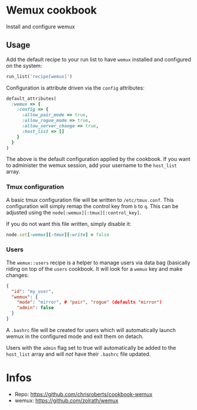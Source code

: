 # Wemux cookbook

Install and configure wemux

## Usage

Add the default recipe to your run list to
have `wemux` installed and configured on
the system:

```ruby
run_list('recipe[wemux]')
```

Configuration is attribute driven via the
`config` attributes:

```ruby
default_attributes(
  :wemux => {
    :config => {
      :allow_pair_mode => true,
      :allow_rogue_mode => true,
      :allow_server_change => true,
      :host_list => []
    }
  }
)
```

The above is the default configuration applied
by the cookbook. If you want to administer the
wemux session, add your username to the `host_list`
array.

### Tmux configuration

A basic tmux configuration file will be written
to `/etc/tmux.conf`. This configuration will simply
remap the control key from `b` to `q`. This can be
adjusted using the `node[:wemux][:tmux][:control_key]`.

If you do not want this file written, simply disable
it:

```ruby
node.set[:wemux][:tmux][:write] = false
```

### Users

The `wemux::users` recipe is a helper to manage users
via data bag (basically riding on top of the
`users` cookbook. It will look for a `wemux` key
and make changes:

```json
{
  "id": "my_user",
  "wemux": {
    "mode": "mirror", # "pair", "rogue" (defaults "mirror")
    "admin": false
  }
}
```

A `.bashrc` file will be created for users which will
automatically launch wemux in the configured mode and
exit them on detach.

Users with the `admin` flag set to true will automatically
be added to the `host_list` array and will _not_ have their
`.bashrc` file updated.

# Infos

* Repo: https://github.com/chrisroberts/cookbook-wemux
* wemux: https://github.com/zolrath/wemux